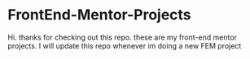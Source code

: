 # FrontEnd-Mentor-Projects

Hi. thanks for checking out this repo. these are my front-end mentor projects. I will update this repo whenever im doing a new FEM project
